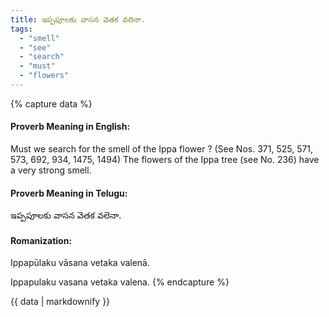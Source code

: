 ```yaml
---
title: ఇప్పపూలకు వాసన వెతక వలెనా.
tags:
  - "smell"
  - "see"
  - "search"
  - "must"
  - "flowers"
---
```


{% capture data %}
#### Proverb Meaning in English:
Must we search for the smell of the Ippa flower ?
(See Nos. 371, 525, 571, 573, 692, 934, 1475, 1494)
The flowers of the Ippa tree (see No. 236) have a very strong smell.

#### Proverb Meaning in Telugu:
ఇప్పపూలకు వాసన వెతక వలెనా.

#### Romanization:
Ippapūlaku vāsana vetaka valenā.

Ippapulaku vasana vetaka valena.
{% endcapture %}

{{ data | markdownify }}

